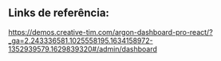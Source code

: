 ## Links de referência:

https://demos.creative-tim.com/argon-dashboard-pro-react/?_ga=2.243336581.1025558195.1634158972-1352939579.1629839320#/admin/dashboard

